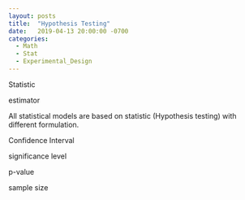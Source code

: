 ```yaml
---
layout: posts
title:  "Hypothesis Testing"
date:   2019-04-13 20:00:00 -0700
categories:
  - Math
  - Stat
  - Experimental_Design
---
```

Statistic

estimator


All statistical models are based on statistic (Hypothesis testing) with
different formulation.


Confidence Interval

significance level

p-value


sample size